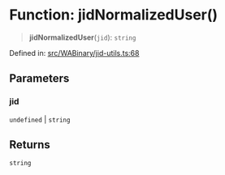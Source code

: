 # Function: jidNormalizedUser()

> **jidNormalizedUser**(`jid`): `string`

Defined in: [src/WABinary/jid-utils.ts:68](https://github.com/Fokusdotid/Baileys/blob/4aa08196a497251af5be42856601e02d8a85cce8/src/WABinary/jid-utils.ts#L68)

## Parameters

### jid

`undefined` | `string`

## Returns

`string`
